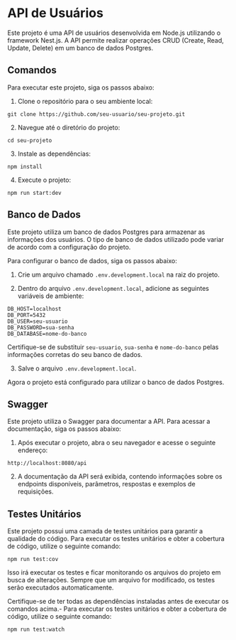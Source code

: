 # API de Usuários

Este projeto é uma API de usuários desenvolvida em Node.js utilizando o framework Nest.js. A API permite realizar operações CRUD (Create, Read, Update, Delete) em um banco de dados Postgres.

## Comandos

Para executar este projeto, siga os passos abaixo:

1. Clone o repositório para o seu ambiente local:

```
git clone https://github.com/seu-usuario/seu-projeto.git
```

2. Navegue até o diretório do projeto:

```
cd seu-projeto
```

3. Instale as dependências:

```
npm install
```

4. Execute o projeto:

```
npm run start:dev
```

## Banco de Dados

Este projeto utiliza um banco de dados Postgres para armazenar as informações dos usuários. O tipo de banco de dados utilizado pode variar de acordo com a configuração do projeto.

Para configurar o banco de dados, siga os passos abaixo:

1. Crie um arquivo chamado `.env.development.local` na raiz do projeto.

2. Dentro do arquivo `.env.development.local`, adicione as seguintes variáveis de ambiente:

```
DB_HOST=localhost
DB_PORT=5432
DB_USER=seu-usuario
DB_PASSWORD=sua-senha
DB_DATABASE=nome-do-banco
```

Certifique-se de substituir `seu-usuario`, `sua-senha` e `nome-do-banco` pelas informações corretas do seu banco de dados.

3. Salve o arquivo `.env.development.local`.

Agora o projeto está configurado para utilizar o banco de dados Postgres.

## Swagger

Este projeto utiliza o Swagger para documentar a API. Para acessar a documentação, siga os passos abaixo:

1. Após executar o projeto, abra o seu navegador e acesse o seguinte endereço:

```
http://localhost:8080/api
```

2. A documentação da API será exibida, contendo informações sobre os endpoints disponíveis, parâmetros, respostas e exemplos de requisições.

## Testes Unitários

Este projeto possui uma camada de testes unitários para garantir a qualidade do código. Para executar os testes unitários e obter a cobertura de código, utilize o seguinte comando:

```
npm run test:cov
```

Isso irá executar os testes e ficar monitorando os arquivos do projeto em busca de alterações. Sempre que um arquivo for modificado, os testes serão executados automaticamente.

Certifique-se de ter todas as dependências instaladas antes de executar os comandos acima.- Para executar os testes unitários e obter a cobertura de código, utilize o seguinte comando:

```
npm run test:watch
```
